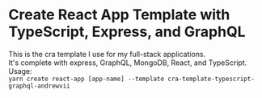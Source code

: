 # Create React App Template with TypeScript, Express, and GraphQL

This is the cra template I use for my full-stack applications.  
It's complete with express, GraphQL, MongoDB, React, and TypeScript.  
Usage:  
`yarn create react-app [app-name] --template cra-template-typescript-graphql-andrewvii`
